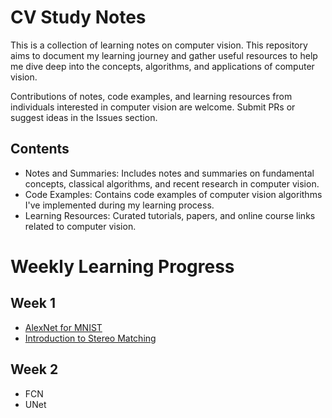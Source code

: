 # CV Study Notes
This is a collection of learning notes on computer vision. This repository aims to document my learning journey and gather useful resources to help me dive deep into the concepts, algorithms, and applications of computer vision.

Contributions of notes, code examples, and learning resources from individuals interested in computer vision are welcome. Submit PRs or suggest ideas in the Issues section.

## Contents
- Notes and Summaries: Includes notes and summaries on fundamental concepts, classical algorithms, and recent research in computer vision.
- Code Examples: Contains code examples of computer vision algorithms I've implemented during my learning process.
- Learning Resources: Curated tutorials, papers, and online course links related to computer vision.

# Weekly Learning Progress

## Week 1
- [AlexNet for MNIST](./week_1/AlexNet-MNIST.ipynb)
- [Introduction to Stereo Matching](./week_1/978-981-99-4287-9.pdf)

## Week 2
- FCN
- UNet